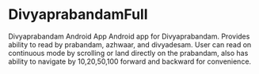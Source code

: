 # DivyaprabandamFull
Divyaprabandam Android App
Android app for Divyaprabandam. Provides ability to read by prabandam, azhwaar, and divyadesam. User can read on continuous mode by scrolling or land directly on the prabandam, also has ability to navigate by 10,20,50,100 forward and backward for convenience.
